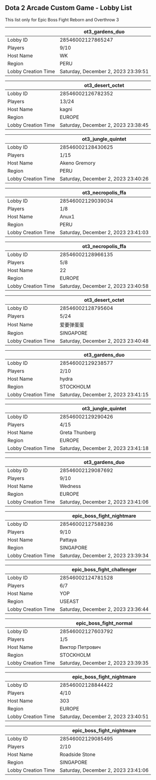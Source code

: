 ## Dota 2 Arcade Custom Game - Lobby List

This list only for Epic Boss Fight Reborn and Overthrow 3

|  | ot3_gardens_duo |
| ------ | ------ |
| Lobby ID | 28546002127865247 |
| Players | 9/10 |
| Host Name | WK |
| Region | PERU |
| Lobby Creation Time | Saturday, December 2, 2023 23:39:51 |


|  | ot3_desert_octet |
| ------ | ------ |
| Lobby ID | 28546002126782352 |
| Players | 13/24 |
| Host Name | kagni |
| Region | EUROPE |
| Lobby Creation Time | Saturday, December 2, 2023 23:38:45 |


|  | ot3_jungle_quintet |
| ------ | ------ |
| Lobby ID | 28546002128430625 |
| Players | 1/15 |
| Host Name | Akeno Gremory |
| Region | PERU |
| Lobby Creation Time | Saturday, December 2, 2023 23:40:26 |


|  | ot3_necropolis_ffa |
| ------ | ------ |
| Lobby ID | 28546002129039034 |
| Players | 1/8 |
| Host Name | Anux1 |
| Region | PERU |
| Lobby Creation Time | Saturday, December 2, 2023 23:41:03 |


|  | ot3_necropolis_ffa |
| ------ | ------ |
| Lobby ID | 28546002128966135 |
| Players | 5/8 |
| Host Name | 22 |
| Region | EUROPE |
| Lobby Creation Time | Saturday, December 2, 2023 23:40:58 |


|  | ot3_desert_octet |
| ------ | ------ |
| Lobby ID | 28546002128795604 |
| Players | 5/24 |
| Host Name | 爱要弹蛋蛋 |
| Region | SINGAPORE |
| Lobby Creation Time | Saturday, December 2, 2023 23:40:48 |


|  | ot3_gardens_duo |
| ------ | ------ |
| Lobby ID | 28546002129238577 |
| Players | 2/10 |
| Host Name | hydra |
| Region | STOCKHOLM |
| Lobby Creation Time | Saturday, December 2, 2023 23:41:15 |


|  | ot3_jungle_quintet |
| ------ | ------ |
| Lobby ID | 28546002129290426 |
| Players | 4/15 |
| Host Name | Greta Thunberg |
| Region | EUROPE |
| Lobby Creation Time | Saturday, December 2, 2023 23:41:18 |


|  | ot3_gardens_duo |
| ------ | ------ |
| Lobby ID | 28546002129087692 |
| Players | 9/10 |
| Host Name | Wedness |
| Region | EUROPE |
| Lobby Creation Time | Saturday, December 2, 2023 23:41:06 |


|  | epic_boss_fight_nightmare |
| ------ | ------ |
| Lobby ID | 28546002127588236 |
| Players | 9/10 |
| Host Name | Pattaya |
| Region | SINGAPORE |
| Lobby Creation Time | Saturday, December 2, 2023 23:39:34 |


|  | epic_boss_fight_challenger |
| ------ | ------ |
| Lobby ID | 28546002124781528 |
| Players | 6/7 |
| Host Name | YOP |
| Region | USEAST |
| Lobby Creation Time | Saturday, December 2, 2023 23:36:44 |


|  | epic_boss_fight_normal |
| ------ | ------ |
| Lobby ID | 28546002127603792 |
| Players | 1/5 |
| Host Name | Виктор Петрович |
| Region | STOCKHOLM |
| Lobby Creation Time | Saturday, December 2, 2023 23:39:35 |


|  | epic_boss_fight_nightmare |
| ------ | ------ |
| Lobby ID | 28546002128844422 |
| Players | 4/10 |
| Host Name | 303 |
| Region | EUROPE |
| Lobby Creation Time | Saturday, December 2, 2023 23:40:51 |


|  | epic_boss_fight_nightmare |
| ------ | ------ |
| Lobby ID | 28546002129085495 |
| Players | 2/10 |
| Host Name | Roadside Stone |
| Region | SINGAPORE |
| Lobby Creation Time | Saturday, December 2, 2023 23:41:06 |


